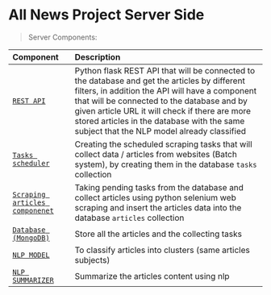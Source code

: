 # All News Project Server Side

> Server Components:

| Component                                      | Description                                                                                                                                                                                                                                                                                                                                   |
|:-----------------------------------------------|:----------------------------------------------------------------------------------------------------------------------------------------------------------------------------------------------------------------------------------------------------------------------------------------------------------------------------------------------|
| [```REST API```](api)                          | Python flask REST API that will be connected to the database and get the articles by different filters, in addition the API will have a component that will be connected to the database and by given article URL it will check if there are more stored articles in the database with the same subject that the NLP model already classified |
| [```Tasks scheduler```](scheduler)             | Creating the scheduled scraping tasks that will collect data / articles from websites (Batch system), by creating them in the database ```tasks``` collection                                                                                                                                                                                 |
| [```Scraping articles componenet```](scrapers) | Taking pending tasks from the database and collect articles using python selenium web scraping and insert the articles data into the database ```articles``` collection                                                                                                                                                                       |
| [```Database (MongoDB)```](db_driver)           | Store all the articles and the collecting tasks                                                                                                                                                                                                                                                                                               |
| [```NLP MODEL```](nlp_models)                  | To classify articles into clusters (same articles subjects)                                                                                                                                                                                                                                                                                   |
| [```NLP SUMMARIZER```](nlp_models)             | Summarize the articles content using nlp                                                                                                                                                                                                                                                                                                      |
